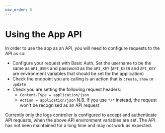 ```yaml
---
nav_order: 8
---
```


# Using the App API

In order to use the app as an API, you will need to configure requests to the API as so:

- Configure your request with Basic Auth. Set the username to be the same as `API_USER` and password as the `API_KEY` (`API_USER` and `API_KEY` are environment variables that should be set for the application)
- Check the endpoint you are calling is an action that is `create`, `show` or `update`
- Check you are setting the following request headers:
  - `Content-Type = application/json`
  - `Action = application/json` N.B. If you use `*/*` instead, the request won't be recognised as an API request`

Currently only the logs controller is configured to accept and authenticate API requests, when the above API environment variables are set. The API has not been maintained for a long time and may not work as expected.
